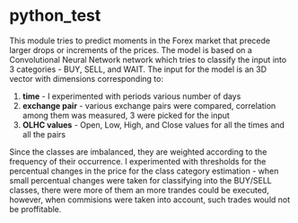 # python_test

This module tries to predict moments in the Forex market that precede larger drops or increments of the prices.
The model is based on a Convolutional Neural Network network which tries to classify the input into 3 categories - BUY, SELL, and WAIT. The input for the model is an 3D vector with dimensions corresponding to:
1. **time** - I experimented with periods various number of days
2. **exchange pair** - various exchange pairs were compared, correlation among them was measured, 3 were picked for the input
3. **OLHC values** - Open, Low, High, and Close values for all the times and all the pairs

Since the classes are imbalanced, they are weighted according to the frequency of their occurrence. I experimented with thresholds for the percentual changes in the price for the class category estimation - when small percentual changes were taken for classifying into the BUY/SELL classes, there were more of them an more trandes could be executed, however, when commisions were taken into account, such trades would not be proffitable.

